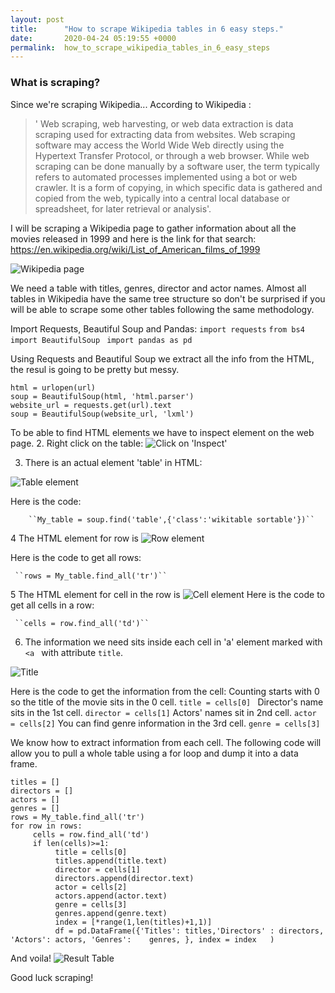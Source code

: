 ```yaml
---
layout: post
title:      "How to scrape Wikipedia tables in 6 easy steps."
date:       2020-04-24 05:19:55 +0000
permalink:  how_to_scrape_wikipedia_tables_in_6_easy_steps
---
```


### What is scraping?
Since we're scraping Wikipedia...
According to Wikipedia : 
>' Web scraping, web harvesting, or web data extraction is data scraping used for extracting data from websites. Web scraping software may access the World Wide Web directly using the Hypertext Transfer Protocol, or through a web browser. While web scraping can be done manually by a software user, the term typically refers to automated processes implemented using a bot or web crawler. It is a form of copying, in which specific data is gathered and copied from the web, typically into a central local database or spreadsheet, for later retrieval or analysis'.

 I will be scraping a Wikipedia page to gather information about all the movies released in 1999 and here is the link for that search: https://en.wikipedia.org/wiki/List_of_American_films_of_1999
 
 ![Wikipedia page](https://imgur.com/a/RQOAFm7p://)
 
 We need a table with titles, genres, director and actor names. Almost all tables in Wikipedia have the same tree structure so don't be surprised if you will be able to scrape some other tables following the same methodology.
 
 Import Requests, Beautiful Soup and Pandas:
    `import requests`
    `from bs4 import BeautifulSoup`
    ` import pandas as pd`

Using Requests and Beautiful Soup we extract all the info from the HTML, the resul is going to be pretty but messy.
```
html = urlopen(url) 
soup = BeautifulSoup(html, 'html.parser')
website_url = requests.get(url).text
soup = BeautifulSoup(website_url, 'lxml')
```
To be able to find HTML elements we have to inspect element on the web page. 
  2. Right click on the table:
 ![Click on 'Inspect'](https://imgur.com/VjsIwBv)
 
 3. There is an actual element 'table' in HTML:
 
 ![Table element](https://imgur.com/VjsIwBv)
 
 Here is the code:
    
		``My_table = soup.find('table',{'class':'wikitable sortable'})``
 
 4 The HTML element for row is <tr>
 ![Row element](https://imgur.com/0HgeXcy)
 
 Here is the code to get all rows:
   
	 ``rows = My_table.find_all('tr')``

 5 The HTML element for cell in the row is <td>
 ![Cell element](https://imgur.com/ZcmoNci)
 Here is the code to get all cells in a row:
   
	 ``cells = row.find_all('td')``
 
6. The information we need sits inside each cell in 'a' element marked with `<a ` with attribute `title`.

![Title](https://imgur.com/NMyscD8)

Here is the code to get the information from the cell:
Counting starts with 0 so the title of the movie sits in the 0 cell.
```title = cells[0] ```
Director's name sits in the 1st cell.
```director = cells[1]```
Actors' names sit in 2nd cell.
```actor = cells[2]```
You can find genre information in the 3rd cell.
```genre = cells[3]```

We know how to extract information from each cell. The following code will allow you to pull a whole table using a for loop and dump it into a data frame.
```
titles = []
directors = []
actors = []
genres = []
rows = My_table.find_all('tr')
for row in rows:
     cells = row.find_all('td')
     if len(cells)>=1:
          title = cells[0]
          titles.append(title.text)
          director = cells[1]
          directors.append(director.text)
          actor = cells[2]
          actors.append(actor.text)
          genre = cells[3]
          genres.append(genre.text)
          index = [*range(1,len(titles)+1,1)]
          df = pd.DataFrame({'Titles': titles,'Directors' : directors, 'Actors': actors, 'Genres':    genres, }, index = index   )
```

And voila!
![Result Table](https://imgur.com/kp749uh)

Good luck scraping!
 





